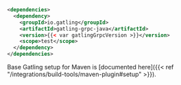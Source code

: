 ```xml
<dependencies>
  <dependency>
    <groupId>io.gatling</groupId>
    <artifactId>gatling-grpc-java</artifactId>
    <version>{{< var gatlingGrpcVersion >}}</version>
    <scope>test</scope>
  </dependency>
</dependencies>
```

Base Gatling setup for Maven is [documented here]({{< ref "/integrations/build-tools/maven-plugin#setup" >}}).
